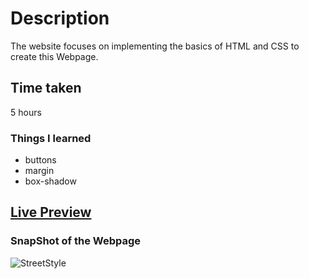 # Description
The website focuses on implementing the basics of HTML and CSS to create this Webpage.

## Time taken
5 hours 

### Things I learned

- buttons
- margin
- box-shadow

## [Live Preview](https://imaginative-lamington-1baba7.netlify.app/)

### SnapShot of the Webpage

![StreetStyle](./thumbnail.png)